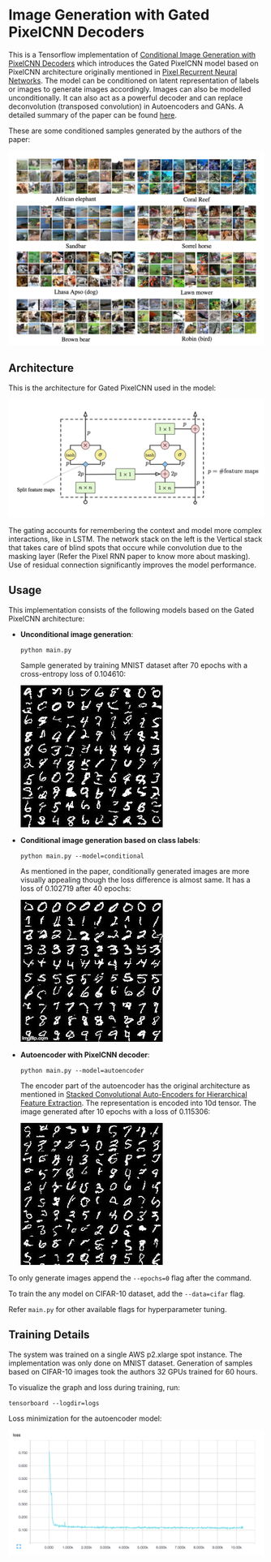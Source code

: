 # Image Generation with Gated PixelCNN Decoders

This is a Tensorflow implementation of [Conditional Image Generation with PixelCNN Decoders](https://arxiv.org/abs/1606.05328) which introduces the Gated PixelCNN model based on PixelCNN architecture originally mentioned in [Pixel Recurrent Neural Networks](https://arxiv.org/abs/1601.06759). The model can be conditioned on latent representation of labels or images to generate images accordingly. Images can also be modelled unconditionally. It can also act as a powerful decoder and can replace deconvolution (transposed convolution) in Autoencoders and GANs. A detailed summary of the paper can be found [here](https://gist.github.com/anantzoid/b2dca657003998027c2861f3121c43b7). 

These are some conditioned samples generated by the authors of the paper:

![Paper Sample](images/conditioned_samples.png)

## Architecture

This is the architecture for Gated PixelCNN used in the model: 

![Gated PCNN](images/gated_cnn.png)

The gating accounts for remembering the context and model more complex interactions, like in LSTM. The network stack on the left is the Vertical stack that takes care of blind spots that occure while convolution due to the masking layer (Refer the Pixel RNN paper to know more about masking). Use of residual connection significantly improves the model performance.

## Usage

This implementation consists of the following models based on the Gated PixelCNN architecture:

- **Unconditional image generation**:  
    ```
    python main.py
    ```

    Sample generated by training MNIST dataset after 70 epochs with a cross-entropy loss of 0.104610:

    ![Unconditional image](images/sample.jpg)

- **Conditional image generation based on class labels**: 
    ```
    python main.py --model=conditional
    ```

    As mentioned in the paper, conditionally generated images are more visually appealing though the loss difference is almost same. It has a loss of 0.102719 after 40 epochs:
    
    ![Conditional image](images/conditional.gif)
    
- **Autoencoder with PixelCNN decoder**: 
    ```
    python main.py --model=autoencoder
    ```

    The encoder part of the autoencoder has the original architecture as mentioned in [Stacked Convolutional Auto-Encoders for Hierarchical Feature Extraction](https://pdfs.semanticscholar.org/1c6d/990c80e60aa0b0059415444cdf94b3574f0f.pdf). The representation is encoded into 10d tensor. The image generated after 10 epochs with a loss of 0.115306:

    ![AE image](images/ae_sample.jpg)

To only generate images append the `--epochs=0` flag after the command. 

To train the any model on CIFAR-10 dataset, add the `--data=cifar` flag.

Refer `main.py` for other available flags for hyperparameter tuning.

## Training Details

The system was trained on a single AWS p2.xlarge spot instance. The implementation was only done on MNIST dataset. Generation of samples based on CIFAR-10 images took the authors 32 GPUs trained for 60 hours.

To visualize the graph and loss during training, run: 
```
tensorboard --logdir=logs
```

Loss minimization for the autoencoder model: 

![Loss](images/loss.png)
